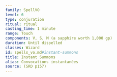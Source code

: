```yaml
---
family: SpellVO
level: 6
type: conjuration
ritual: ritual
casting_time: 1 minute
range: Touch
components: V, S, M (a sapphire worth 1,000 gp)
duration: Until dispelled
classes: Wizard
id: spells_vo.md#instant-summons
title: Instant Summons
alias: Convocations instantanées
source: (SRD p157)
---
```



